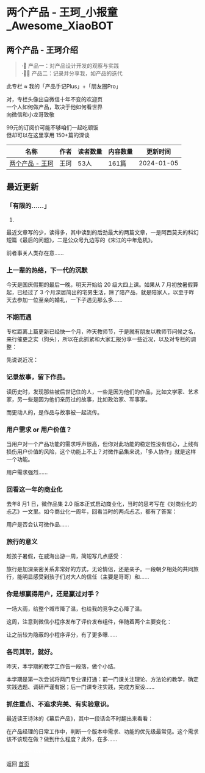 # 两个产品 - 王珂_小报童_Awesome_XiaoBOT

## 两个产品 - 王珂介绍
> ·📱 产品一：对产品设计开发的观察与实践    
·👨‍🚀 产品二：记录并分享我，如产品的迭代    
    
此专栏 ≈ 我的「产品手记Plus」+「朋友圈Pro」    
    
对，专栏头像出自微信十年不变的欢迎页    
一个人如何做产品，取决于他如何看世界    
向微信和小龙哥致敬    
    
99元的订阅价可能不够咱们一起吃顿饭    
但却可以在这里享用 150+篇的深谈  
  


|名称|作者|读者数量|内容数量|更新时间|
|---|---|---|---|---|
|[两个产品 - 王珂](https://xiaobot.net/p/wangke?refer=0b133df9-27dc-423b-8101-639049001c13)|王珂|53人|161篇|2024-01-05|

## 最近更新
### 「有限的……」

1.

最近文章写的少，读得多，其中读到的后劲最大的两篇文章，一是阿西莫夫的科幻短篇《最后的问题》，二是公众号九边写的《宋江的中年危机》。

前者事关人类存在意......

### 上一辈的热络，下一代的沉默

今天是国庆假期的最后一晚，明天开始给 20 级大四上课。如果从 7 月初放暑假算起，已经过了 3
个月深居简出的宅男生活，除了陪产品，就是陪家人，以至于昨天去参加一位至亲的婚礼，一下子遇见那么多......

### 不期而遇

专栏距离上篇更新已经快一个月，昨天教师节，于是就有朋友以教师节问候之名，来行催更之实（狗头），所以在此抓紧和大家汇报分享一些近况，以及对专栏的调整：

先说说近况：

### 记录故事，留下作品。

读历史时，发现那些被后世记住的人，一些是因为他们的作品，比如文学家、艺术家，另一些是因为他们亲历过的故事，比如政治家、军事家。

而更动人的，是作品与故事被一起流传。

### 用户需求 or 用户价值？

当用户对一个产品功能的需求呼声很高，但你对此功能的稳定性没有信心，上线有损伤用户价值的风险，这个功能上不上？对微作品集来说，「多人协作」就是这样一个功能。

用户需求强烈......

### 回看这一年的商业化

去年8 月1 日，微作品集 2.0 版本正式启动商业化，当时的思考写在《对商业化的忐忑》一文里。如今商业化一周年，回看当时的两点忐忑，都有了答案：

用户是否会认可微作品......

### 旅行的意义

趁孩子暑假，在威海出游一周，简短写几点感受：

旅行是加深亲密关系非常好的方式，无论情侣，还是亲子。一段朝夕相处的共同旅行，能明显感受到孩子们对大人的信任（主要是哥哥）和......

### 你是想赢得用户，还是赢过对手？

一场大雨，给整个城市降了温，也给我的竞争之心降了温。

这周，注意到微信小程序发布了评价发布组件，伴随着两个主要变化：

让之前较为隐蔽的小程序评分，有了更多曝......

### 各司其职，就好。

昨天，本学期的教学工作告一段落，做个小结。

本学期是第一次尝试将两门专业课打通：前一门课关注理论、方法论的教学，确定实践选题、调研严谨有据；后一门课专注实践，完成方案设......

### 抓住重点、不追求完美、有实验意识。

最近读王诗沐的《幕后产品》，其中一段话会不时翻出来看看：

在产品经理的日常工作中，判断一个版本中需求、功能的优先级最常见。这个需求该不该现在做？做到什么程度？此外，在多......


<a href="https://github.com/Reno9527/awesome-xiaobot" style="color: white; text-decoration: none;">awesome-xiaobot</a>

返回 [首页](../README.md)
